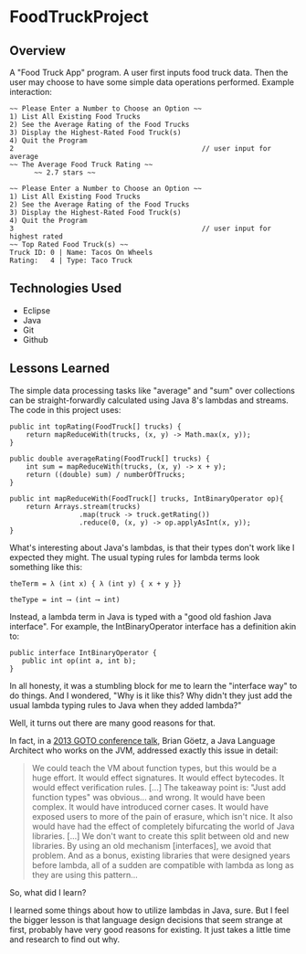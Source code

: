 # FoodTruckProject

## Overview

A "Food Truck App" program. A user first inputs food truck data. Then the user may choose to have some simple data operations performed. Example interaction:

~~~
~~ Please Enter a Number to Choose an Option ~~
1) List All Existing Food Trucks
2) See the Average Rating of the Food Trucks
3) Display the Highest-Rated Food Truck(s)
4) Quit the Program
2                                              // user input for average
~~ The Average Food Truck Rating ~~
	  ~~ 2.7 stars ~~

~~ Please Enter a Number to Choose an Option ~~
1) List All Existing Food Trucks
2) See the Average Rating of the Food Trucks
3) Display the Highest-Rated Food Truck(s)
4) Quit the Program
3                                              // user input for highest rated
~~ Top Rated Food Truck(s) ~~
Truck ID: 0 | Name: Tacos On Wheels
Rating:   4 | Type: Taco Truck
~~~


## Technologies Used

- Eclipse
- Java
- Git
- Github

## Lessons Learned

The simple data processing tasks like "average" and "sum" over collections can be straight-forwardly calculated using Java 8's lambdas and streams. The code in this project uses:

~~~
public int topRating(FoodTruck[] trucks) {
	return mapReduceWith(trucks, (x, y) -> Math.max(x, y));
}

public double averageRating(FoodTruck[] trucks) {
	int sum = mapReduceWith(trucks, (x, y) -> x + y);
	return ((double) sum) / numberOfTrucks;
}

public int mapReduceWith(FoodTruck[] trucks, IntBinaryOperator op){
    return Arrays.stream(trucks)
    		     .map(truck -> truck.getRating())
    		     .reduce(0, (x, y) -> op.applyAsInt(x, y));
}
~~~

What's interesting about Java's lambdas, is that their types don't work like I expected they might. The usual typing rules for lambda terms look something like this:

~~~
theTerm = λ (int x) { λ (int y) { x + y }}

theType = int ⟶ (int ⟶ int)
~~~

Instead, a lambda term in Java is typed with a "good old fashion Java interface". For example, the IntBinaryOperator interface has a definition akin to:
 
 ~~~
public interface IntBinaryOperator {
    public int op(int a, int b);
}
 ~~~

 In all honesty, it was a stumbling block for me to learn the "interface way" to do things. And I wondered, "Why is it like this? Why didn't they just add the usual lambda typing rules to Java when they added lambda?"

 Well, it turns out there are many good reasons for that. 

 In fact, in a [2013 GOTO conference talk](https://youtu.be/MLksirK9nnE), Brian Göetz, a Java Language Architect who works on the JVM, addressed exactly this issue in detail:

> We could teach the VM about function types, but this would be a huge effort. It would effect signatures. It would effect bytecodes. It would effect verification rules. \[...\] The takeaway point is: "Just add function types" was obvious... and wrong. It would have been complex. It would have introduced corner cases. It would have exposed users to more of the pain of erasure, which isn't nice. It also would have had the effect of completely bifurcating the world of Java libraries. \[...\] We don't want to create this split between old and new libraries. By using an old mechanism \[interfaces\], we avoid that problem. And as a bonus, existing libraries that were designed years before lambda, all of a sudden are compatible with lambda as long as they are using this pattern...


So, what did I learn? 

I learned some things about how to utilize lambdas in Java, sure. But I feel the bigger lesson is that language design decisions that seem strange at first, probably have very good reasons for existing. It just takes a little time and research to find out why.


